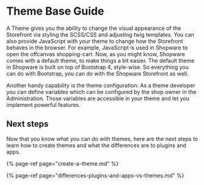 # Theme Base Guide

A Theme gives you the ability to change the visual appearance of the Storefront via styling the SCSS/CSS and adjusting twig templates. You can also provide JavaScript with your theme to change how the Storefront behaves in the browser. For example, JavaScript is used in Shopware to open the offcanvas shopping-cart. Now, as you might know, Shopware comes with a default theme, to make things a bit easier. The default theme in Shopware is built on top of Bootstrap 4, style-wise. So everything you can do with Bootstrap, you can do with the Shopware Storefront as well.

Another handy capability is the theme configuration: As a theme developer you can define variables which can be configured by the shop owner in the Administration. Those variables are accessible in your theme and let you implement powerful features.

## Next steps

Now that you know what you can do with themes, here are the next steps to learn how to create themes and what the differences are to plugins and apps.

{% page-ref page="create-a-theme.md" %}

{% page-ref page="differences-plugins-and-apps-vs-themes.md" %}
